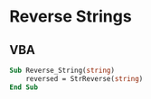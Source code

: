 # Reverse Strings

## VBA

```vb
Sub Reverse_String(string)
    reversed = StrReverse(string)
End Sub
```